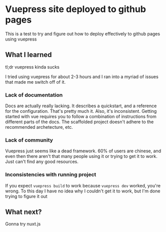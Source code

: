 # Vuepress site deployed to github pages 

This is a test to try and figure out how to deploy effectively to github pages using vuepress

## What I learned
tl;dr vuepress kinda sucks

I tried using vuepress for about 2-3 hours and I ran into a myriad of issues that made me switch off of it.

### Lack of documentation
Docs are actually really lacking. It describes a quickstart, and a reference for the configuration. That's pretty much it. Also, it's inconsistent. Getting started with vue requires you to follow a combination of instructions from different parts of the docs. The scaffolded project doesn't adhere to the recommended archetecture, etc. 

### Lack of community
Vuepress just seems like a dead framework. 60% of users are chinese, and even then there aren't that many people using it or trying to get it to work. Just can't find any good resources.

### Inconsistencies with running project
If you expect `vuepress build` to work because `vuepress dev` worked, you're wrong. To this day I have no idea why I couldn't get it to work, but I'm done trying to figure it out

## What next?
Gonna try nuxt.js
